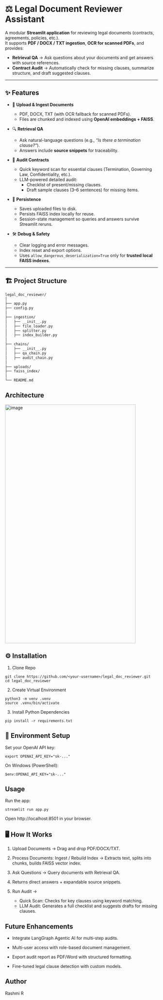 # ⚖️ Legal Document Reviewer Assistant

A modular **Streamlit application** for reviewing legal documents (contracts, agreements, policies, etc.).  
It supports **PDF / DOCX / TXT ingestion**, **OCR for scanned PDFs**, and provides:

- **Retrieval QA** → Ask questions about your documents and get answers with source references.  
- **Contract Audit** → Automatically check for missing clauses, summarize structure, and draft suggested clauses.  

---

## ✨ Features

- 📂 **Upload & Ingest Documents**
  - PDF, DOCX, TXT (with OCR fallback for scanned PDFs).
  - Files are chunked and indexed using **OpenAI embeddings + FAISS**.

- 🔍 **Retrieval QA**
  - Ask natural-language questions (e.g., *“Is there a termination clause?”*).
  - Answers include **source snippets** for traceability.

- 🧐 **Audit Contracts**
  - Quick keyword scan for essential clauses (Termination, Governing Law, Confidentiality, etc.).
  - LLM-powered detailed audit:
    - Checklist of present/missing clauses.
    - Draft sample clauses (3–6 sentences) for missing items.

- 💾 **Persistence**
  - Saves uploaded files to disk.
  - Persists FAISS index locally for reuse.
  - Session-state management so queries and answers survive Streamlit reruns.

- 🛠 **Debug & Safety**
  - Clear logging and error messages.
  - Index reset and export options.
  - Uses `allow_dangerous_deserialization=True` only for **trusted local FAISS indexes**.

---

## 🏗 Project Structure

```bash
legal_doc_reviewer/
│
├── app.py    
├── config.py            
│
├── ingestion/
│   ├── __init__.py
│   ├── file_loader.py     
│   ├── splitter.py       
│   ├── index_builder.py  
│
├── chains/
│   ├── __init__.py
│   ├── qa_chain.py       
│   ├── audit_chain.py    
│
├── uploads/               
├── faiss_index/          
│
└── README.md              

```
## Architecture
<img width="430" height="787" alt="image" src="https://github.com/user-attachments/assets/c86d687e-b9bb-49a5-826f-06565f315314" />

## ⚙️ Installation
1. Clone Repo
```
git clone https://github.com/<your-username>/legal_doc_reviewer.git
cd legal_doc_reviewer
```

2. Create Virtual Environment
```
python3 -m venv .venv
source .venv/bin/activate
```

3. Install Python Dependencies
```
pip install -r requirements.txt
```

## 🔑 Environment Setup
Set your OpenAI API key:
```
export OPENAI_API_KEY="sk-..."
```

On Windows (PowerShell):
```
$env:OPENAI_API_KEY="sk-..."
```

## Usage
Run the app:
```
streamlit run app.py
```
Open http://localhost:8501 in your browser.

## 🖥 How It Works

1. Upload Documents → Drag and drop PDF/DOCX/TXT.

2. Process Documents: Ingest / Rebuild Index → Extracts text, splits into chunks, builds FAISS vector index.

3. Ask Questions → Query documents with Retrieval QA.

4. Returns direct answers + expandable source snippets.

5. Run Audit →
    - Quick Scan: Checks for key clauses using keyword matching.
    - LLM Audit: Generates a full checklist and suggests drafts for missing clauses.

## Future Enhancements

- Integrate LangGraph Agentic AI for multi-step audits.

- Multi-user access with role-based document management.

- Export audit report as PDF/Word with structured formatting.

- Fine-tuned legal clause detection with custom models.

## Author
Rashmi R
